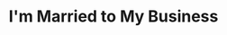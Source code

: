 ---
layout: interior
title: I'm Married to My Business
speaker: Andrew Gough
permalink: andrew-gough
image: img/20180330/andrewGough.jpg
event: 20180330
video: NfnOJDOcLx8
favorite: My favorite thing about Wichita is how willing the community is to support those in need.
about: Andrew Gough is a “glass-half-full”, or rather, a “mug-half-full”, kind of guy. Take a heavily caffeinated, optimistic Woo, and you have a guy who believes anything can be accomplished. In fact, his ignorance is blissfully guiding Andrew to places he never considered to be part of his big plan. In 2013, he started Reverie Coffee Roasters and in less than 5 years, Andrew opened a second location and expanded his flagship coffee shop to include a Europeanesque bakery and full-service brunch restaurant. Unsure of what he will do next, Andrew is certain to consider the needs for his business to be dependent on satisfying the needs of the community and his team of 50+ employees first.
twitter: ReverieRoasters
facebook: AndrewRGough
instagram: reverieroasters
linkedin: 
google: 
website: reverieroasters.com
email: andrew@reverieroasters.com
telephone: 
---